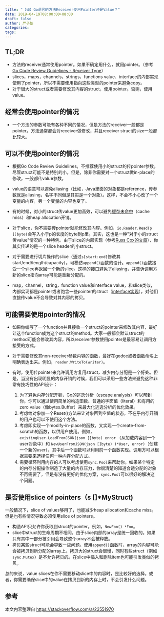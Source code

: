 ```yaml
---
title: "【译】Go语言的方法Receiver使用Pointer还是Value？"
date: 2019-04-19T08:00:00+08:00
draft: false
author: 严子怡
categories:
tags:
---
```


## TL;DR

-   方法的receiver通常使用pointer。如果不确定用什么，就用pointer。（参考[Go Code Review Guidelines - Receiver Type](https://github.com/golang/go/wiki/CodeReviewComments#receiver-type)）
-   slices，maps，channels，strings，functions value，interface的内部实现使用了pointer，所以不需要使用指向这些类型的pointer来避免copy。
-   对于很大的struct或者需要修改其内容的struct，使用pointer。否则，使用value。

## 经常会使用pointer的情况

-   一个方法的参数可能有各种不同的情况，但是方法的receiver一般都是pointer。方法通常都会对receiver做修改，并且receiver struct的size一般都比较大。

## 可以不使用pointer的情况

-   根据Go Code Review Guidelines，不推荐使用小的struct的传pointer参数。尽管struct可能不是特别的小，但是，除非你需要对一个struct做in-place的修改，一般都传value参数。

-   value的语意可以避免aliasing（比如，Java里面的对象都是reference，传参数就是aliasing，名字不同但是其实是一个对象）。这样，不会不小心改了一个变量的内容，另一个变量的内容也变了。
-   有的时候，对小的struct传value更加高效，可以避免[缓存未命中](https://en.wikipedia.org/wiki/Locality_of_reference)（cache miss）和heap allocation开销。

-   对于slice，你不需要传pointer就能修改其内容。例如，`io.Reader.Read(p []byte)`会写入小于p的长度的byte到p里。其实，这也是一种"对于小的struct传value"情况的一种特例。由于slice的内部实现（参考[Russ Cox的文章](http://research.swtch.com/godata)），你其实传递的是一个slice header的小struct。
-   对于需要进行切片操作的slice（通过`s[start:end]`修改其start/end/length/capacity），可模仿`append()`函数的设计。`append()`函数接受一个slice再返回一个新的slice。这样的接口避免了aliasing，并告诉调用方新的slice指向array可能是重新分配的。
-   map，channel，string，function value和interface value，和slice类似，内部实现都是pointer或者饱含一些pointer的struct（[interface实现](http://research.swtch.com/interfaces)）。对他们直接传value不会导致对其内容的拷贝。

## 可能需要使用pointer的情况

-   如果你编写了一个function并且接收一个struct的pointer来修改其内容，最好让这个function成为这个struct的method。大家一般都会默认struct的method可能会修改其内容，所以receiver参数使用pointer是最容易让调用方接受的方式。
-   对于需要修改其non-receiver参数内容的函数，最好在godoc或者函数命名上明确表达出来。例如，`reader.WriteTo(writer)`。
-   有时，使用传pointer来允许调用方复用struct，减少内存分配是一个好处。但是，当没有出现明显的内存开销的时候，我们可以采用一些方法来避免这种非常有技巧性的API设计：

    1.  为了避免内存分配开销，Go的逃逸分析（[escape analysis](http://en.wikipedia.org/wiki/Escape_analysis)）可以帮到你。你可以通过使用简单的构造函数、普通的字面值（literal）和有用的zero value（像bytes.Buffer）来最大化逃逸分析的优化效果。
    2.  考虑给对象加一个Reset()方法来让对象回到空值的状态。不在乎内存开销的用户也可以不使用这个方法。
    3.  考虑即实现一个modify-in-place的函数，又实现一个create-from-scratch的函数，以供用户使用。例如，`existingUser.LoadFromJSON(json []byte) error` （从加载内容到一个user对象中）和 `NewUserFromJSON(json []byte) (*User, error)`（创建一个新的user），其中后一个函数可以利用前一个函数实现。调用方可以根据需要来选择任何一种内存分配方式。
    4.  需要循环利用内存的人可以考虑使用`sync.Pool`来帮助你。如果某个特定的内存分配操作制造了大量的内存压力，你很清楚的知道合适分配的对象不再需要了，但是有没有更好的优化方案，`sync.Pool`可以很好的解决这个问题。

## 是否使用slice of pointers（s []*MyStruct)

一般情况下，slice of values够用了，也能减少heap allocation和cache miss。但是也有些情况导致必须使用slice of pointers。

-   构造API只允许你获取到struct的pointer。例如，`NewFoo() *Foo`。
-   slice中struct的生命周期不相同。由于slice内部的array是统一回收的。如果只有其中一部分被引用会导致整个array不会被释放。
-   拷贝某些struct可能会导致一些问题。使用`append()`函数时，array的内容可能会被拷贝到新分配的array上。拷贝大的struct会很慢，同时有些struct（例如`sync.Mutex`）是不允许拷贝的。在slice中插入和删除item也可能引发类似的拷贝。

总的来说，value slices在你不需要移动slice中的内容时，是比较好的选择。或者，你需要确保slice中的value在拷贝到新的内存上时，不会引发什么问题。

## 参考

本文内容整理自 <https://stackoverflow.com/a/23551970>
